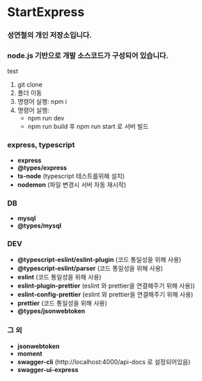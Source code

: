 # StartExpress

### 성연철의 개인 저장소입니다.
### node.js 기반으로 개발 소스코드가 구성되어 있습니다.
test

1. git clone
2. 폴더 이동
3. 명령어 실행: npm i
4. 명령어 실행: 
    - npm run dev
    - npm run build 후 npm run start 로 서버 빌드

### express, typescript

- **express**
- **@types/express**
- **ts-node** (typescript 테스트를위해 설치)
- **nodemon** (파일 변경시 서버 자동 재시작)

### DB

- **mysql**
- **@types/mysql**

### DEV

- **@typescript-eslint/eslint-plugin** (코드 통일성을 위해 사용)
- **@typescript-eslint/parser** (코드 통일성을 위해 사용)
- **eslint** (코드 통일성을 위해 사용)
- **eslint-plugin-prettier** (eslint 와 prettier을 연결해주기 위해 사용))
- **eslint-config-prettier** (eslint 와 prettier을 연결해주기 위해 사용)
- **prettier** (코드 통일성을 위해 사용)
- **@types/jsonwebtoken**

### 그 외

- **jsonwebtoken**
- **moment**
- **swagger-cli** (http://localhost:4000/api-docs 로 설정되어있음)
- **swagger-ui-express**

